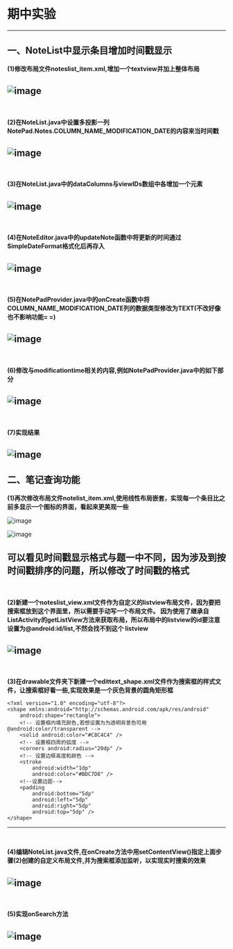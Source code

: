 # 期中实验
---
## 一、NoteList中显示条目增加时间戳显示

**(1)修改布局文件noteslist_item.xml,增加一个textview并加上整体布局**

![image](https://github.com/newass001/Android/blob/master/ScreenShots/qizhong(1).jpg)
---
<br>

**(2)在NoteList.java中设置多投影一列NotePad.Notes.COLUMN_NAME_MODIFICATION_DATE的内容来当时间戳**

![image](https://github.com/newass001/Android/blob/master/ScreenShots/qizhong(2).jpg)
---
<br>

**(3)在NoteList.java中的dataColumns与viewIDs数组中各增加一个元素**

![image](https://github.com/newass001/Android/blob/master/ScreenShots/qizhong(3).jpg)
---
<br>

**(4)在NoteEditor.java中的updateNote函数中将更新的时间通过SimpleDateFormat格式化后再存入**

![image](https://github.com/newass001/Android/blob/master/ScreenShots/qizhong(4).jpg)
---
<br>

**(5)在NotePadProvider.java中的onCreate函数中将COLUMN_NAME_MODIFICATION_DATE列的数据类型修改为TEXT(不改好像也不影响功能= =)**

![image](https://github.com/newass001/Android/blob/master/ScreenShots/qizhong(5).jpg)
---
<br>

**(6)修改与modificationtime相关的内容,例如NotePadProvider.java中的如下部分**

![image](https://github.com/newass001/Android/blob/master/ScreenShots/qizhong(6).jpg)
---
<br>

**(7)实现结果**

![image](https://github.com/newass001/Android/blob/master/ScreenShots/qizhongres(1).jpg)
---

## 二、笔记查询功能

**(1)再次修改布局文件notelist_item.xml,使用线性布局嵌套，实现每一个条目比之前多显示一个图标的界面，看起来更美观一些**

![image](https://github.com/newass001/Android/blob/master/ScreenShots/qizhong(8).jpg)

![image](https://github.com/newass001/Android/blob/master/ScreenShots/qizhong(7).jpg)

**可以看见时间戳显示格式与题一中不同，因为涉及到按时间戳排序的问题，所以修改了时间戳的格式**
---
<br>

**(2)新建一个noteslist_view.xml文件作为自定义的listview布局文件，因为要把搜索框放到这个界面里，所以需要手动写一个布局文件。
因为使用了继承自ListActivity的getListView方法来获取布局，所以布局中的listview的id要注意设置为@android:id/list,不然会找不到这个        listview**

![image](https://github.com/newass001/Android/blob/master/ScreenShots/qizhong(9).jpg)
---
<br>

**(3)在drawable文件夹下新建一个edittext_shape.xml文件作为搜索框的样式文件，让搜索框好看一些,实现效果是一个灰色背景的圆角矩形框**
```
<?xml version="1.0" encoding="utf-8"?>
<shape xmlns:android="http://schemas.android.com/apk/res/android"
    android:shape="rectangle">
    <!-- 设置框内填充颜色,若想设置为为透明背景色可用@android:color/transparent -->
    <solid android:color="#C8C4C4" />
    <!-- 设置框四周的弧度 -->
    <corners android:radius="20dp" />
    <!-- 设置边框高度和颜色 -->
    <stroke
        android:width="1dp"
        android:color="#BDC7D8" />
    <!--设置边距-->
    <padding
        android:bottom="5dp"
        android:left="5dp"
        android:right="5dp"
        android:top="5dp" />
</shape>
```
---
<br>

**(4)编辑NoteList.java文件,在onCreate方法中用setContentView()指定上面步骤(2)创建的自定义布局文件,并为搜索框添加监听，以实现实时搜索的效果**

![image](https://github.com/newass001/Android/blob/master/ScreenShots/qizhong(10).jpg)
---
<br>

**(5)实现onSearch方法**

![image](https://github.com/newass001/Android/blob/master/ScreenShots/qizhong(11).jpg)
---
<br>


